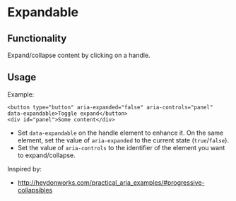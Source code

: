 # Expandable

## Functionality
Expand/collapse content by clicking on a handle.

## Usage

Example:

```
<button type="button" aria-expanded="false" aria-controls="panel" data-expandable>Toggle expand</button>
<div id="panel">Some content</div>
```

- Set `data-expandable` on the handle element to enhance it. On the same element, set the value of `aria-expanded` to the current state (`true`/`false`).
- Set the value of `aria-controls` to the identifier of the element you want to expand/collapse.

Inspired by:
- http://heydonworks.com/practical_aria_examples/#progressive-collapsibles


